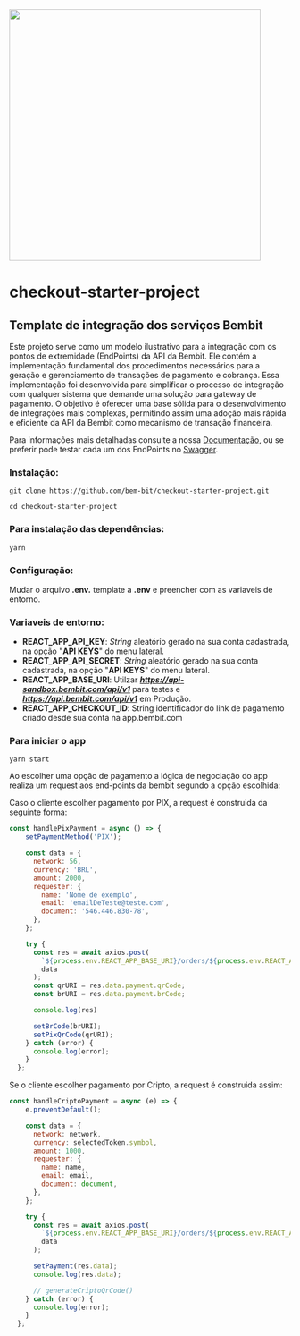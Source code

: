 <img src="https://www.bembit.com/bembit_logo.svg" width="450" />

# checkout-starter-project
## Template de integração dos serviços Bembit

Este projeto serve como um modelo ilustrativo para a integração com os pontos de extremidade (EndPoints) da API da Bembit. Ele contém a implementação fundamental dos procedimentos necessários para a geração e gerenciamento de transações de pagamento e cobrança. Essa implementação foi desenvolvida para simplificar o processo de integração com qualquer sistema que demande uma solução para gateway de pagamento. O objetivo é oferecer uma base sólida para o desenvolvimento de integrações mais complexas, permitindo assim uma adoção mais rápida e eficiente da API da Bembit como mecanismo de transação financeira.

Para informações mais detalhadas consulte a nossa <a href="https://docs.bembit.com" target="_blank">Documentação</a>, ou se preferir pode testar cada um dos EndPoints no <a href="https://api.bembit.com/docs/" target="_blank">Swagger</a>.

### Instalação:
```shell
git clone https://github.com/bem-bit/checkout-starter-project.git
```

```shell
cd checkout-starter-project
```

### Para instalação das dependências:
```shell
yarn
```

### Configuração:

Mudar o arquivo **.env.** template a **.env** e preencher com as variaveis de entorno. 

### Variaveis de entorno:

- **REACT_APP_API_KEY**: _String_ aleatório gerado na sua conta cadastrada, na opção "**API KEYS**" do menu lateral.
- **REACT_APP_API_SECRET**: _String_ aleatório gerado na sua conta cadastrada, na opção "**API KEYS**" do menu lateral.
- **REACT_APP_BASE_URI**: Utilzar ***https://api-sandbox.bembit.com/api/v1*** para testes e ***https://api.bembit.com/api/v1*** em Produção.
- **REACT_APP_CHECKOUT_ID**: String identificador do link de pagamento criado desde sua conta na app.bembit.com

### Para iniciar o app
```shell
yarn start
```

Ao escolher uma opção de pagamento a lógica de negociação do app realiza um request aos end-points da bembit segundo a opção escolhida:

Caso o cliente escolher pagamento por PIX, a request é construida da seguinte forma:

```javascript
const handlePixPayment = async () => {
    setPaymentMethod('PIX');

    const data = {
      network: 56,
      currency: 'BRL',
      amount: 2000,
      requester: {
        name: 'Nome de exemplo',
        email: 'emailDeTeste@teste.com',
        document: '546.446.830-78',
      },
    };

    try {
      const res = await axios.post(
        `${process.env.REACT_APP_BASE_URI}/orders/${process.env.REACT_APP_CHECKOUT_ID}/checkout`,
        data
      );
      const qrURI = res.data.payment.qrCode;
      const brURI = res.data.payment.brCode;

      console.log(res)

      setBrCode(brURI);
      setPixQrCode(qrURI);
    } catch (error) {
      console.log(error);
    }
  };
```

Se o cliente escolher pagamento por Cripto, a request é construida assim:

```javascript
const handleCriptoPayment = async (e) => {
    e.preventDefault();

    const data = {
      network: network,
      currency: selectedToken.symbol,
      amount: 1000,
      requester: {
        name: name,
        email: email,
        document: document,
      },
    };

    try {
      const res = await axios.post(
        `${process.env.REACT_APP_BASE_URI}/orders/${process.env.REACT_APP_CHECKOUT_ID}/checkout`,
        data
      );

      setPayment(res.data);
      console.log(res.data);

      // generateCriptoQrCode()
    } catch (error) {
      console.log(error);
    }
  };
```
